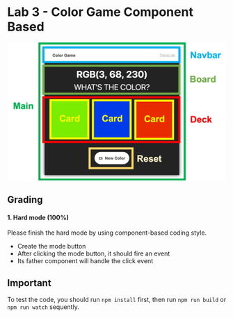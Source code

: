 # Lab 3 - Color Game Component Based

<img src="img/color_component.png" width=800> 

## Grading
#### 1. Hard mode <b>(100%)</b>
Please finish the hard mode by using component-based coding style. 
* Create the mode button
* After clicking the mode button, it should fire an event
* Its father component will handle the click event

## Important
To test the code, you should run `npm install` first, then run `npm run build` or `npm run watch` sequently.


